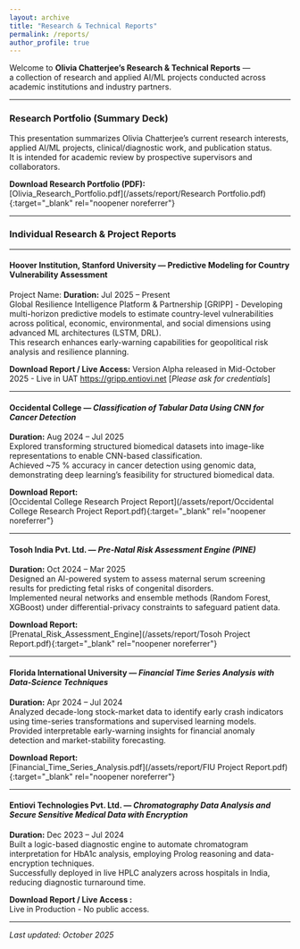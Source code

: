 ```yaml
---
layout: archive
title: "Research & Technical Reports"
permalink: /reports/
author_profile: true
---
```


Welcome to **Olivia Chatterjee’s Research & Technical Reports** —  
a collection of research and applied AI/ML projects conducted across academic institutions and industry partners.  

---
### Research Portfolio (Summary Deck)

This presentation summarizes Olivia Chatterjee’s current research interests, applied AI/ML projects, clinical/diagnostic work, and publication status.  
It is intended for academic review by prospective supervisors and collaborators.

**Download Research Portfolio (PDF):**  
[Olivia_Research_Portfolio.pdf](/assets/report/Research Portfolio.pdf){:target="_blank" rel="noopener noreferrer"}


---
### Individual Research & Project Reports
---

#### Hoover Institution, Stanford University — **Predictive Modeling for Country Vulnerability Assessment**
Project Name: 
**Duration:** Jul 2025 – Present  
Global Resilience Intelligence Platform & Partnership [GRIPP] - Developing multi-horizon predictive models to estimate country-level vulnerabilities across political, economic, environmental, and social dimensions using advanced ML architectures (LSTM, DRL).  
This research enhances early-warning capabilities for geopolitical risk analysis and resilience planning.

**Download Report / Live Access:** 
Version Alpha released in Mid-October 2025 - Live in UAT 
https://gripp.entiovi.net [_Please ask for credentials_]

---

#### Occidental College — *Classification of Tabular Data Using CNN for Cancer Detection*
**Duration:** Aug 2024 – Jul 2025  
Explored transforming structured biomedical datasets into image-like representations to enable CNN-based classification.  
Achieved ~75 % accuracy in cancer detection using genomic data, demonstrating deep learning’s feasibility for structured biomedical data.

**Download Report:**  
[Occidental College Research Project Report](/assets/report/Occidental College Research Project Report.pdf){:target="_blank" rel="noopener noreferrer"}

---

#### Tosoh India Pvt. Ltd. — *Pre-Natal Risk Assessment Engine (PINE)*
**Duration:** Oct 2024 – Mar 2025  
Designed an AI-powered system to assess maternal serum screening results for predicting fetal risks of congenital disorders.  
Implemented neural networks and ensemble methods (Random Forest, XGBoost) under differential-privacy constraints to safeguard patient data.

**Download Report:**  
[Prenatal_Risk_Assessment_Engine](/assets/report/Tosoh Project Report.pdf){:target="_blank" rel="noopener noreferrer"}

---

#### Florida International University — *Financial Time Series Analysis with Data-Science Techniques*
**Duration:** Apr 2024 – Jul 2024  
Analyzed decade-long stock-market data to identify early crash indicators using time-series transformations and supervised learning models.  
Provided interpretable early-warning insights for financial anomaly detection and market-stability forecasting.

**Download Report:**  
[Financial_Time_Series_Analysis.pdf](/assets/report/FIU Project Report.pdf){:target="_blank" rel="noopener noreferrer"}

---

#### Entiovi Technologies Pvt. Ltd. — *Chromatography Data Analysis and Secure Sensitive Medical Data with Encryption*
**Duration:** Dec 2023 – Jul 2024  
Built a logic-based diagnostic engine to automate chromatogram interpretation for HbA1c analysis, employing Prolog reasoning and data-encryption techniques.  
Successfully deployed in live HPLC analyzers across hospitals in India, reducing diagnostic turnaround time.

**Download Report / Live Access :**  
Live in Production - No public access.

---
_Last updated: October 2025_
